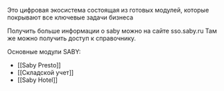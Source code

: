 Это цифровая экосистема состоящая из готовых модулей, которые покрывают все ключевые задачи бизнеса

Получить больше информации о saby можно на сайте sso.saby.ru
Там же можно получить доступ к справочнику.

Основные модули SABY:
- [[Saby Presto]]
- [[Складской учет]]
- [[Saby Hotel]]

